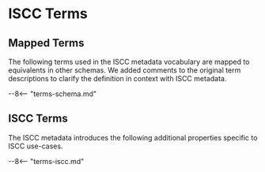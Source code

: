 # ISCC Terms

## Mapped Terms

The following terms used in the ISCC metadata vocabulary are mapped to equivalents in other schemas.
We added comments to the original term descriptions to clarify the definition in context with ISCC
metadata.

--8<-- "terms-schema.md"

## ISCC Terms

The ISCC metadata introduces the following additional properties specific to ISCC
use-cases.

--8<-- "terms-iscc.md"
